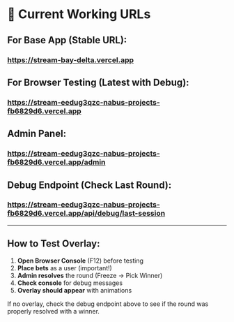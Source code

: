 # 🔗 Current Working URLs

## For Base App (Stable URL):
### **https://stream-bay-delta.vercel.app**

## For Browser Testing (Latest with Debug):
### **https://stream-eedug3qzc-nabus-projects-fb6829d6.vercel.app**

## Admin Panel:
### **https://stream-eedug3qzc-nabus-projects-fb6829d6.vercel.app/admin**

## Debug Endpoint (Check Last Round):
### **https://stream-eedug3qzc-nabus-projects-fb6829d6.vercel.app/api/debug/last-session**

---

## How to Test Overlay:

1. **Open Browser Console** (F12) before testing
2. **Place bets** as a user (important!)
3. **Admin resolves** the round (Freeze → Pick Winner)
4. **Check console** for debug messages
5. **Overlay should appear** with animations

If no overlay, check the debug endpoint above to see if the round was properly resolved with a winner.
